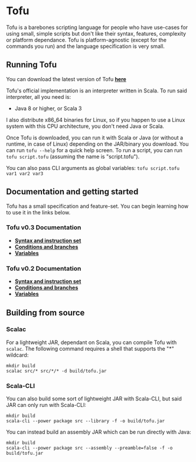 # Tofu

Tofu is a barebones scripting language for people who have use-cases for using small, simple scripts but don't like their syntax, features, complexity or platform dependance. Tofu is platform-agnostic (except for the commands you run) and the language specification is very small.


## Running Tofu

You can download the latest version of Tofu **[here](https://github.com/spacebanana420/tofu/releases)**

Tofu's official implementation is an interpreter written in Scala. To run said interpreter, all you need is:

* Java 8 or higher, or Scala 3

I also distribute x86_64 binaries for Linux, so if you happen to use a Linux system with this CPU architecture, you don't need Java or Scala.

Once Tofu is downloaded, you can run it with Scala or Java (or without a runtime, in case of Linux) depending on the JAR/binary you download. You can run `tofu --help` for a quick help screen. To run a script, you can run `tofu script.tofu` (assuming the name is "script.tofu").

You can also pass CLI arguments as global variables: `tofu script.tofu var1 var2 var3`

## Documentation and getting started

Tofu has a small specification and feature-set. You can begin learning how to use it in the links below.

### Tofu v0.3 Documentation

* **[Syntax and instruction set](doc/instructions.md)**
* **[Conditions and branches](doc/conditions.md)**
* **[Variables](doc/variables.md)**

### Tofu v0.2 Documentation

* **[Syntax and instruction set](https://github.com/spacebanana420/tofu/tree/v0.2/doc/instructions.md)**
* **[Conditions and branches](https://github.com/spacebanana420/tofu/tree/v0.2/doc/conditions.md)**
* **[Variables](https://github.com/spacebanana420/tofu/tree/v0.2/doc/variables.md)**

## Building from source

### Scalac

For a lightweight JAR, dependant on Scala, you can compile Tofu with `scalac`. The following command requires a shell that supports the "*" wildcard:

```
mkdir build
scalac src/* src/*/* -d build/tofu.jar
```

### Scala-CLI

You can also build some sort of lightweight JAR with Scala-CLI, but said JAR can only run with Scala-CLI:

```
mkdir build
scala-cli --power package src --library -f -o build/tofu.jar
```

You can instead build an assembly JAR which can be run directly with Java:

```
mkdir build
scala-cli --power package src --assembly --preamble=false -f -o build/tofu.jar
```
